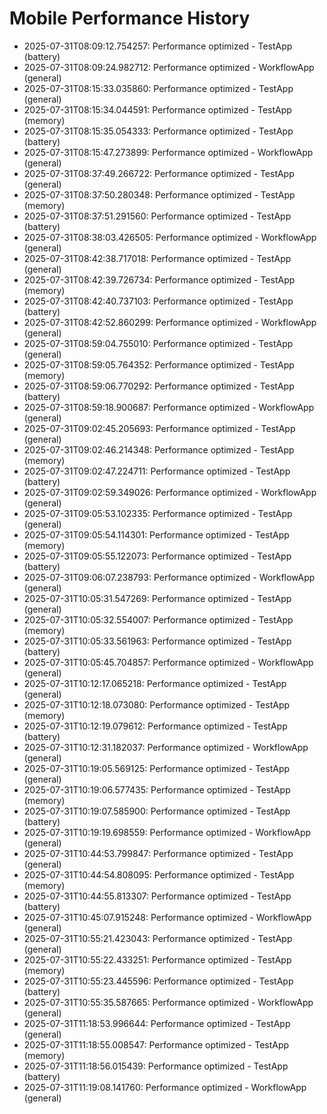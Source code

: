# Mobile Performance History

- 2025-07-31T08:09:12.754257: Performance optimized - TestApp (battery)
- 2025-07-31T08:09:24.982712: Performance optimized - WorkflowApp (general)
- 2025-07-31T08:15:33.035860: Performance optimized - TestApp (general)
- 2025-07-31T08:15:34.044591: Performance optimized - TestApp (memory)
- 2025-07-31T08:15:35.054333: Performance optimized - TestApp (battery)
- 2025-07-31T08:15:47.273899: Performance optimized - WorkflowApp (general)
- 2025-07-31T08:37:49.266722: Performance optimized - TestApp (general)
- 2025-07-31T08:37:50.280348: Performance optimized - TestApp (memory)
- 2025-07-31T08:37:51.291560: Performance optimized - TestApp (battery)
- 2025-07-31T08:38:03.426505: Performance optimized - WorkflowApp (general)
- 2025-07-31T08:42:38.717018: Performance optimized - TestApp (general)
- 2025-07-31T08:42:39.726734: Performance optimized - TestApp (memory)
- 2025-07-31T08:42:40.737103: Performance optimized - TestApp (battery)
- 2025-07-31T08:42:52.860299: Performance optimized - WorkflowApp (general)
- 2025-07-31T08:59:04.755010: Performance optimized - TestApp (general)
- 2025-07-31T08:59:05.764352: Performance optimized - TestApp (memory)
- 2025-07-31T08:59:06.770292: Performance optimized - TestApp (battery)
- 2025-07-31T08:59:18.900687: Performance optimized - WorkflowApp (general)
- 2025-07-31T09:02:45.205693: Performance optimized - TestApp (general)
- 2025-07-31T09:02:46.214348: Performance optimized - TestApp (memory)
- 2025-07-31T09:02:47.224711: Performance optimized - TestApp (battery)
- 2025-07-31T09:02:59.349026: Performance optimized - WorkflowApp (general)
- 2025-07-31T09:05:53.102335: Performance optimized - TestApp (general)
- 2025-07-31T09:05:54.114301: Performance optimized - TestApp (memory)
- 2025-07-31T09:05:55.122073: Performance optimized - TestApp (battery)
- 2025-07-31T09:06:07.238793: Performance optimized - WorkflowApp (general)
- 2025-07-31T10:05:31.547269: Performance optimized - TestApp (general)
- 2025-07-31T10:05:32.554007: Performance optimized - TestApp (memory)
- 2025-07-31T10:05:33.561963: Performance optimized - TestApp (battery)
- 2025-07-31T10:05:45.704857: Performance optimized - WorkflowApp (general)
- 2025-07-31T10:12:17.065218: Performance optimized - TestApp (general)
- 2025-07-31T10:12:18.073080: Performance optimized - TestApp (memory)
- 2025-07-31T10:12:19.079612: Performance optimized - TestApp (battery)
- 2025-07-31T10:12:31.182037: Performance optimized - WorkflowApp (general)
- 2025-07-31T10:19:05.569125: Performance optimized - TestApp (general)
- 2025-07-31T10:19:06.577435: Performance optimized - TestApp (memory)
- 2025-07-31T10:19:07.585900: Performance optimized - TestApp (battery)
- 2025-07-31T10:19:19.698559: Performance optimized - WorkflowApp (general)
- 2025-07-31T10:44:53.799847: Performance optimized - TestApp (general)
- 2025-07-31T10:44:54.808095: Performance optimized - TestApp (memory)
- 2025-07-31T10:44:55.813307: Performance optimized - TestApp (battery)
- 2025-07-31T10:45:07.915248: Performance optimized - WorkflowApp (general)
- 2025-07-31T10:55:21.423043: Performance optimized - TestApp (general)
- 2025-07-31T10:55:22.433251: Performance optimized - TestApp (memory)
- 2025-07-31T10:55:23.445596: Performance optimized - TestApp (battery)
- 2025-07-31T10:55:35.587665: Performance optimized - WorkflowApp (general)
- 2025-07-31T11:18:53.996644: Performance optimized - TestApp (general)
- 2025-07-31T11:18:55.008547: Performance optimized - TestApp (memory)
- 2025-07-31T11:18:56.015439: Performance optimized - TestApp (battery)
- 2025-07-31T11:19:08.141760: Performance optimized - WorkflowApp (general)
